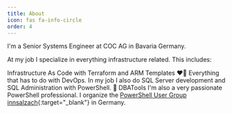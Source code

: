 ```yaml
---
title: About
icon: fas fa-info-circle
order: 4
---
```


I'm a Senior Systems Engineer at COC AG in Bavaria Germany.

At my job I specialize in everything infrastructure related. This includes:

Infrastructure As Code with Terraform and ARM Templates ❤💖
Everything that has to do with DevOps.
In my job I also do SQL Server development and SQL Administration with PowerShell. 💖 DBATools
I'm also a very passionate PowerShell professional. I organize the [PowerShell User Group innsalzach](https://www.meetup.com/de-DE/PowerShell-UserGroup-Inn-Salzach/){:target="_blank"} in Germany.
